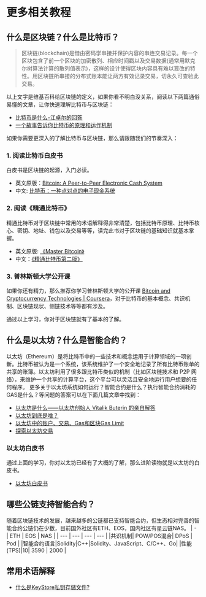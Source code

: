 # 更多相关教程

## 什么是区块链？什么是比特币？
> 区块链(blockchain)是借由密码学串接并保护内容的串连交易记录。每一个区块包含了前一个区块的加密散列、相应时间戳以及交易数据(通常用默克尔树算法计算的散列值表示)，这样的设计使得区块内容具有难以篡改的特性。用区块链所串接的分布式账本能让两方有效记录交易，切永久可查验此交易。

以上文字是维基百科给区块链的定义，如果你看不明白没关系，阅读以下两篇通俗易懂的文章，让你快速理解比特币与区块链：

* [比特币是什么-江卓尔的回答](https://www.zhihu.com/question/22076666/answer/69638270)
* [一个故事告诉你比特币的原理和运作机制](https://www.zhihu.com/question/22076666/answer/69638270)

如果你需要更深入的了解比特币与区块链，那么请跟随我们的节奏深入：
### 1. 阅读比特币白皮书
白皮书是区块链的起源，入门必读。
* 英文原版：[Bitcoin: A Peer-to-Peer Electronic Cash System](https://bitcoin.org/bitcoin.pdf)
* 中文: [比特币：一种点对点的电子现金系统](https://www.8btc.com/wiki/bitcoin-a-peer-to-peer-electronic-cash-system)

### 2. 阅读《精通比特币》
精通比特币对于区块链中常用的术语解释得非常清楚，包括比特币原理、比特币核心、密钥、地址、钱包以及交易等等，读完此书对于区块链的基础知识就基本掌握。
* 英文原版: [《Master Bitcoin》](https://www.amazon.cn/dp/B071K7FCD4/ref=tmm_kin_swatch_0?_encoding=UTF8&qid=1536569943&sr=8-1)
* 中文：[《精通比特币第二版》](http://book.8btc.com/books/6/masterbitcoin2cn/_book/)
### 3. 普林斯顿大学公开课
如果你还有精力，那么推荐你学习普林斯顿大学的公开课 [Bitcoin and Cryptocurrency Technologies | Coursera](https://www.coursera.org/learn/cryptocurrency)，对于比特币的基本概念、共识机制、区块链现状、侧链技术等等都有涉及。

通过以上学习，你对于区块链就有了基本的了解。

## 什么是以太坊？什么是智能合约？
以太坊（Ethereum）是将比特币中的一些技术和概念运用于计算领域的一项创新。比特币被认为是一个系统，该系统维护了一个安全地记录了所有比特币账单的共享的账簿。以太坊利用了很多跟比特币类似的机制（比如区块链技术和 P2P 网络），来维护一个共享的计算平台，这个平台可以灵活且安全地运行用户想要的任何程序。
更多关于以太坊系统如何运行？智能合约是什么？执行智能合约消耗的GAS是什么？等问题的答案可以在下面几篇文章中找到：
* [以太坊是什么——以太坊创始人 Vitalik Buterin 的亲自解答](https://ethfans.org/posts/what-is-ethereum)
* [以太坊到底是啥？](https://ethfans.org/posts/what-is-ethereum-17-12-15)
* [以太坊中的账户、交易、Gas和区块Gas Limit](https://ethfans.org/posts/accounts-transactions-gas-ethereum)
* [探索以太坊交易](https://ethfans.org/posts/inside-an-ethereum-transaction)

### 以太坊白皮书
通过上面的学习，你对以太坊已经有了大概的了解，那么进阶读物就是以太坊的白皮书。
* [以太坊白皮书](https://ethfans.org/posts/ethereum-whitepaper)

<!-- ## 什么是区块链开发? -->

## 哪些公链支持智能合约？
随着区块链技术的发展，越来越多的公链都已支持智能合约，但生态相对完善的智能合约公链仍在少数，目前国外社区有ETH、EOS，国内社区有星云链NAS。
| - | ETH | EOS |  NAS |
| --- | --- | --- | --- |
|共识机制| POW/POS混合| DPoS | Pod |
|智能合约语言|Solidity|C++|Solidity、JavaScript、C/C++、Go|
|性能(TPS)|10| 3590 | 2000 |

## 常用术语解释
* [什么是KeyStore私钥存储文件?](https://ethfans.org/posts/what-is-an-ethereum-keystore-file)